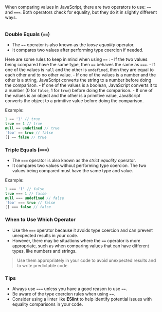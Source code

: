 When comparing values in JavaScript, there are two operators to use: `==` and `===`. Both operators check for equality, but they do it in slightly different ways. 

```toc
```

### Double Equals (`==`)

- The `==` operator is also known as the *loose equality* operator. 
- It compares two values after performing type coercion if needed. 

Here are some rules to keep in mind when using `==` :
	- If the two values being compared have the same type, then `==` behaves the same as `===`.
	- If one of the values is `null` and the other is `undefined`, then they are equal to each other and to no other value.
	- If one of the values is a number and the other is a string, JavaScript converts the string to a number before doing the comparison.
	- If one of the values is a boolean, JavaScript converts it to a number (0 for `false`, 1 for `true`) before doing the comparison.
	- If one of the values is an object and the other is a primitive value, JavaScript converts the object to a primitive value before doing the comparison.

Example:
```javascript
1 == '1' // true
true == 1 // true
null == undefined // true
'foo' == true // false
[] == false // true
```

### Triple Equals (`===`)

- The `===` operator is also known as the *strict equality* operator. 
- It compares two values without performing type coercion. The two values being compared must have the same type and value.

Example:
```javascript
1 === '1' // false
true === 1 // false
null === undefined // false
'foo' === true // false
[] === false // false
```

### When to Use Which Operator

- Use the `===` operator because it avoids type coercion and can prevent unexpected results in your code. 
- However, there may be situations where the `==` operator is more appropriate, such as when comparing values that can have different types, like numbers and strings.

> Use them appropriately in your code to avoid unexpected results and to write predictable code.

### Tips

- Always use `===` unless you have a good reason to use `==`.
- Be aware of the type coercion rules when using `==`.
- Consider using a linter like **ESlint** to help identify potential issues with equality comparisons in your code.
